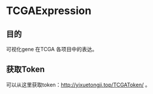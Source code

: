 # TCGAExpression

## 目的
可视化gene 在TCGA 各项目中的表达。

## 获取Token
可以从这里获取token：http://yixuetongji.top/TCGAToken/ 。
